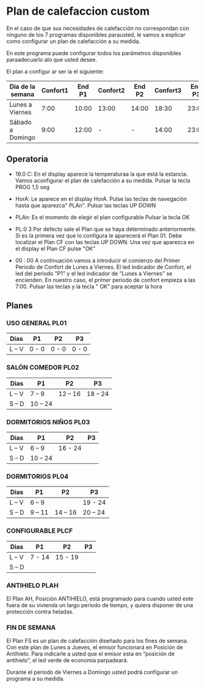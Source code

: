 # Plan de calefaccion custom

En el caso de que sus necesidades de calefacción no correspondan con ninguno de los 7 programas disponibles parausted, le vamos a explicar como configurar un plan de calefacción a su medida.

En este programa puede configurar todos los parámetros disponibles paraadecuarlo alo que usted desee.

El plan a configur ar ser ia el siguiente:

| Dia de la semana | Confort1 | End P1 | Confort2 | End P2 | Confort3 | End P3 |
| ---------------- | -------- | ---- | -------- | ---- | -------- | ---- |
| Lunes a Viernes  | 7:00 | 10:00 | 13:00 | 14:00 | 18:30 | 23:00 |
| Sábado a Domingo | 9:00 | 12:00 | - | - | 14:00 | 23:00 |

## Operatoria
- 19.0 C:
En el display aparece la temperaturaa la que está la estancia. Vamos aconfigurar el plan de calefacción a su medida. Pulsar la tecla PROG 1,5 seg

- HorA: 
Le aparece en el display HorA. Pulse las teclas de navegación hasta que aparezca" PLAn". Pulsar las teclas
UP DOWN

- PLAn: 
Es el momento de elegir el plan configurable Pulsar la tecla OK

- PL:0 3
Por defecto sale el Plan que se haya determinado anteriormente. Si es la primera vez que lo configura le aparecerá el Plan 01. Debe localizar el Plan CF con las teclas UP DOWN.
Una vez que aparezca en el display el Plan CF pulse "OK"

- 00 : 00
A continuación vamos a introducir el comienzo del Primer Periodo de Confort de Lunes a Viernes. El led indicador de Confort, el led del periodo "P1" y el led indicador de "Lunes a Viernes" se encienden. En nuestro caso, el primer periodo de confort empieza a las 7:00.  Pulsar las teclas y la tecla " OK" para aceptar la hora

## Planes

### USO GENERAL PL01

| Dias | P1 | P2 | P3 |
| ---- | -- | -- | -- |
| L – V | 0 - 0 | 0 - 0 | 0 - 0 |

### SALÓN COMEDOR PL02

| Dias | P1 | P2 | P3 |
| ---- | -- | -- | -- |
| L – V | 7 – 9 | 12 – 16 | 18 – 24 |
| S – D | 10 – 24 

### DORMITORIOS NIÑOS PL03

| Dias | P1 | P2 | P3 |
| ---- | -- | -- | -- |
| L – V | 6 – 9 | 16 - 24
| S – D | 10 – 24 

### DORMITORIOS PL04

| Dias | P1 | P2 | P3 |
| ---- | -- | -- | -- |
| L – V | 6 – 9 | | 19 - 24
| S – D | 9 – 11 | 14 – 16 |20 – 24 

### CONFIGURABLE PLCF

| Dias | P1 | P2 | P3 |
| ---- | -- | -- | -- |
| L – V | 7 - 14 | 15 - 19 |
| S – D |

### ANTIHIELO PLAH

El Plan AH, Posición ANTIHIELO, está programado para cuando usted este fuera de su vivienda un largo periodo de tiempo, y quiera disponer de una protección contra heladas.

### FIN DE SEMANA

El Plan FS es un plan de calefacción diseñado para los fines de semana. Con este plan de Lunes a Jueves, el emisor funcionará en Posición de Antihielo. Para indicarle a usted que el emisor esta en “posición de antihielo”, el led verde de economía parpadeará.

Durante el periodo de Viernes a Domingo usted podrá configurar un programa a su medida.